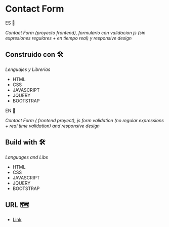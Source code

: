 # Contact Form

 ES 💬

_Contact Form (proyecto frontend), formulario con validacion js (sin expresiones regulares + en tiempo real) y responsive design_

## Construido con 🛠️

_Lenguajes y Librerias_

* HTML
* CSS
* JAVASCRIPT
* JQUERY
* BOOTSTRAP

EN 💬
 
_Contact Form ( frontend proyect), js form validation (no regular expressions + real time validation) and responsive design_

## Build with 🛠️

_Languages and Libs_

* HTML
* CSS
* JAVASCRIPT
* JQUERY
* BOOTSTRAP

## URL 🗺️

* [Link](http://site-contact-form.netlify.app)






